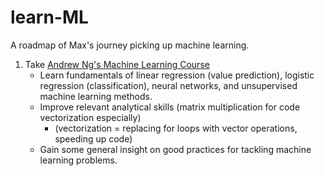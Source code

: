 # learn-ML
A roadmap of Max's journey picking up machine learning.

1. Take [Andrew Ng's Machine Learning Course](https://www.coursera.org/learn/machine-learning)
   - Learn fundamentals of linear regression (value prediction), logistic regression (classification), neural networks, and unsupervised machine learning methods.
   - Improve relevant analytical skills (matrix multiplication for code vectorization especially)
     - (vectorization = replacing for loops with vector operations, speeding up code)
   - Gain some general insight on good practices for tackling machine learning problems.
